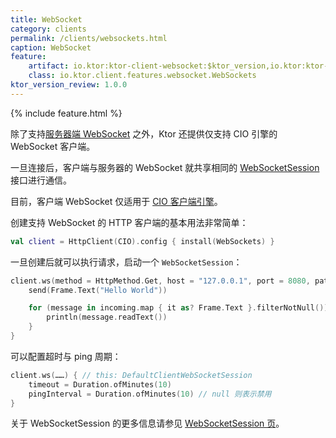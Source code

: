 ```yaml
---
title: WebSocket
category: clients
permalink: /clients/websockets.html
caption: WebSocket
feature:
    artifact: io.ktor:ktor-client-websocket:$ktor_version,io.ktor:ktor-client-cio:$ktor_version
    class: io.ktor.client.features.websocket.WebSockets
ktor_version_review: 1.0.0
---
```


{% include feature.html %}

除了支持[服务器端 WebSocket](/servers/features/websockets.html) 之外，Ktor 还提供仅支持 CIO 引擎的 WebSocket 客户端。

一旦连接后，客户端与服务器的 WebSocket 就共享相同的 [WebSocketSession](/servers/features/websockets.html#WebSocketSession)
接口进行通信。

目前，客户端 WebSocket 仅适用于 [CIO 客户端引擎](/clients/http-client/engines.html#cio)。

创建支持 WebSocket 的 HTTP 客户端的基本用法非常简单：

```kotlin
val client = HttpClient(CIO).config { install(WebSockets) }
```

一旦创建后就可以执行请求，启动一个 `WebSocketSession`：

```kotlin
client.ws(method = HttpMethod.Get, host = "127.0.0.1", port = 8080, path = "/route/path/to/ws") { // this: DefaultClientWebSocketSession
    send(Frame.Text("Hello World"))

    for (message in incoming.map { it as? Frame.Text }.filterNotNull()) {
        println(message.readText())
    }
}
```

可以配置超时与 ping 周期：

```kotlin
client.ws(……) { // this: DefaultClientWebSocketSession
    timeout = Duration.ofMinutes(10)
    pingInterval = Duration.ofMinutes(10) // null 则表示禁用
}
```

关于 WebSocketSession 的更多信息请参见 [WebSocketSession 页](/servers/features/websockets.html#WebSocketSession)。
